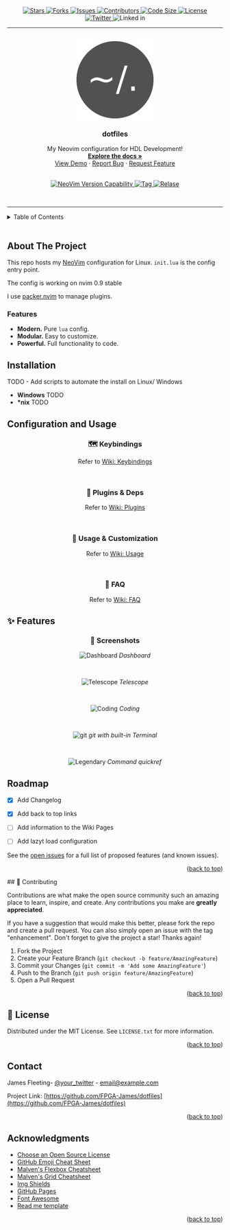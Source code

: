 <!-- Improved compatibility of back to top link: See: https://github.com/FPGA-James/dotfiles/pull/73 -->
<a name="readme-top"></a>
<!--
*** Thanks for checking out the dotfiles. If you have a suggestion
*** that would make this better, please fork the repo and create a pull request
*** or simply open an issue with the tag "enhancement".
*** Don't forget to give the project a star!
*** Thanks again! Now go create something AMAZING! :D
-->

<!-- PROJECT SHIELDS -->
<!--
*** I'm using markdown "reference style" links for readability.
*** Reference links are enclosed in brackets [ ] instead of parentheses ( ).
*** See the bottom of this document for the declaration of the reference variables
*** for contributors-url, forks-url, etc. This is an optional, concise syntax you may use.
*** https://www.markdownguide.org/basic-syntax/#reference-style-links
-->
<!---
[![Stars][stars-shield]][stars-url]
[![Forks][Forks-shield]][Forks-url]
[![Issues][issues-shield]][issues-url]
[![Contributions][contributors-shield]][contributors-url]
![Size][stars-shield]
[![License][license-shield]][license-url]
<br> 
[![LinkedIn][linkedin-shield]][linkedin-url]
[![Twitter][twitter_logo]][twitter_url]
-->
<p align="center">
    <a href="https://github.com/FPGA-James/dotfiles/stargazers">
    <img
        alt="Stars"
        src="https://img.shields.io/github/stars/FPGA-James/dotfiles?colorA=363A4F&colorB=B7BDF8&logo=adafruit&logoColor=D9E0EE&style=for-the-badge">
    </a>
    <a href="https://github.com/FPGA-James/dotfiles/network/members">
     <img
        alt="Forks"
        src="https://img.shields.io/github/forks/FPGA-James/dotfiles?colorA=363A4F&colorB=DDB6F2&logo=gitlfs&logoColor=D9E0EE&style=for-the-badge">
    </a>
    <a href="https://github.com/FPGA-James/dotfiles/issues">
    <img
        alt="Issues"
        src="https://img.shields.io/github/issues-raw/FPGA-James/dotfiles?colorA=363A4f&colorB=F5A97F&logo=github&logoColor=D9E0EE&style=for-the-badge">
    </a>
    <a href="https://github.com/FPGA-James/dotfiles/graphs/contributors">
    <img
        alt="Contributors"
        src="https://img.shields.io/github/contributors/FPGA-James/dotfiles?colorA=363A4F&colorB=B5E8E0&logo=git&logoColor=D9E0EE&style=for-the-badge">
    </a>
    <a href="https://github.com/FPGA-James/dotfiles">
    <img
        alt="Code Size"
        src="https://img.shields.io/github/languages/code-size/FPGA-James/dotfiles?colorA=363A4F&colorB=B7BDF8&logo=adafruit&logoColor=D9E0EE&style=for-the-badge">
    </a>
    <a href="https://github.com/FPGA-James/dotfiles/blob/main/LICENSE.txt">
    <img
        alt="License"
        src="https://img.shields.io/github/license/FPGA-James/dotfiles?logo=gitlfs&logoColor=D9E0EE&style=for-the-badge">
    <br>
    <a href="https://twitter.com/FpgaJ">
    <img
        alt="Twitter"
        src="https://img.shields.io/twitter/url?color=F5A97F&label=%40FPGA-James&logo=twitter&logoColor=F5A97F&style=for-the-badge&url=https%3A%2F%2Ftwitter.com%2FFpgaJ">
    </a>
    <a>
    <img
        alt="Linked in"
        src="https://img.shields.io/twitter/url?color=B5E8E0&label=FPGA-James&logo=Linkedin&logoColor=B5E8E0&style=for-the-badge&url=https%3A%2F%2Fwww.linkedin.com%2Fin%2Fjames-fleeting-8a2b4b76%2F">
    </a>
</p>

_____

<!-- PROJECT LOGO -->
<br />
<div align="center">
  <a href="https://github.com/FPGA-James/dotfiles/tree/main/nvim">
    <img src="https://github.com/FPGA-James/dotfiles/blob/main/images/dotfiles.png" alt="Logo" width="180" height="180">
  </a>

  <h3 align="center">dotfiles</h3>

  <p align="center">
    My Neovim configuration for HDL Development!
    <br />
    <a href="https://github.com/FPGA-James/dotfiles"><strong>Explore the docs »</strong></a>
    <br />
    <a href="https://github.com/FPGA-James/dotfiles">View Demo</a>
    ·
    <a href="https://github.com/FPGA-James/dotfiles/issues">Report Bug</a>
    ·
    <a href="https://github.com/FPGA-James/dotfiles/issues">Request Feature</a>
  </p>
</div>


<p align="center">
    <br>
    <a href="https://github.com/neovim/neovim/releases/tag/stable">
    <img
        alt="NeoVim Version Capability"
        src="https://img.shields.io/badge/Supports%20Nvim-v0.9-A6D895?style=plastic&colorA=363A4F&logo=neovim&logoColor=D9E0EE">
    </a>
    <a href="https://github.com/FPGA-James/dotfiles/tags">
    <img
        alt="Tag"
        src="https://img.shields.io/github/v/tag/FPGA-James/dotfiles?color=A6D895&logo=git&logoColor=A6D895&style=plastic">
    </a>
    <a href="https://github.com/FPGA-James/dotfiles/releases">
    <img
        alt="Relase"
        src="https://img.shields.io/github/v/release/FPGA-James/dotfiles?include_prereleases&style=plastic">
    </a>
</p>
<br>


___

<!-- TABLE OF CONTENTS -->
<details>
  <summary>Table of Contents</summary>
  <ol>
    <li>
      <a href="#about-the-project">About The Project</a>
        <ul>
        <li><a href="#features">Features</a></li>
        <li><a href="#installation">Installation</a></li>
      </ul>
    </li>
    <li>
      <a href="#configuration-and-Usage">Configuration and Usage</a>
    </li>
    <li><a href="#usage">Usage</a></li>
    <li><a href="#roadmap">Roadmap</a></li>
    <li><a href="#contributing">Contributing</a></li>
    <li><a href="#license">License</a></li>
    <li><a href="#contact">Contact</a></li>
    <li><a href="#acknowledgments">Acknowledgments</a></li>
  </ol>
</details>

<br>

## About The Project

This repo hosts my [NeoVim](https://neovim.io/) configuration for Linux. `init.lua` is the config entry point.

The config is working on nvim 0.9 stable

I use [packer.nvim](https://github.com/wbthomason/packer.nvim) to manage plugins.

### Features
- **Modern.** Pure `lua` config.
- **Modular.** Easy to customize.
- **Powerful.** Full functionality to code.

## Installation
TODO - Add scripts to automate the install on Linux/ Windows

- **Windows** TODO
- **\*nix** TODO

## Configuration and Usage

<h3 align="center">
    🗺️ Keybindings
</h3>
<p align="center">Refer to <a href="https://github.com/FPGA-James/dotfiles/wiki/Keymaps" rel="nofollow">Wiki: Keybindings</a></p>
<br>

<h3 align="center">
    🔌 Plugins & Deps
</h3>
<p align="center">Refer to <a href="https://github.com/FPGA-James/dotfiles/wiki/Plugins" rel="nofollow">Wiki: Plugins</a></p>
<br>

<h3 align="center">
    🔧 Usage & Customization
</h3>
<p align="center">Refer to <a href="https://github.com/FPGA-James/dotfiles/issues"
rel="nofollow">Wiki: Usage</a></p>
<br>

<h3 align="center">
    🤔 FAQ
</h3>
<p align="center">Refer to <a href="https://github.com/FPGA-James/dotfiles/wiki/Issues" rel="nofollow">Wiki: FAQ</a></p>

## ✨ Features
<!---
<> <h3 align="center">
<>    ⏱️  Startup Time
<> </h3>
<>
<> <p align="center">
<>  <img src="https://raw.githubusercontent.com/FPGA-James/blog-imgs/main/startuptime.png"
<>  width = "80%"
<>  alt = "StartupTime"
<>  />
<> </p>
<>
<> <p align="center">
<>   <img src="https://raw.githubusercontent.com/FPGA-James/blog-imgs/main/vimstartup.png"
<>   width = "60%"
<>   alt = "Vim-StartupTime"
<>   />
<> </p>
<> 
<> > Tested with [rhysd/vim-startuptime](https://github.com/rhysd/vim-startuptime)
-->
<h3 align="center">
    📸 Screenshots
</h3>

<p align="center">
    <img src="https://raw.githubusercontent.com/FPGA-James/blog-imgs/main/dashboard.png" alt="Dashboard">
    <em>Dashboard</em>
</p>
<br>

<p align="center">
    <img src="https://raw.githubusercontent.com/FPGA-James/blog-imgs/main/telescope.png" alt="Telescope">
    <em>Telescope</em>
</p>
<br>

<p align="center">
    <img src="https://raw.githubusercontent.com/FPGA-James/blog-imgs/main/coding.png" alt="Coding">
    <em>Coding</em>
</p>
<br>


<p align="center">
    <img src="https://raw.githubusercontent.com/FPGA-James/blog-imgs/main/gitui.png" alt="git">
    <em>git with built-in Terminal</em>
</p>
<br>

<p align="center">
    <img src="https://raw.githubusercontent.com/FPGA-James/blog-imgs/main/legendary.png" alt="Legendary">
    <em>Command quickref</em>
</p>


<!-- ROADMAP -->
## Roadmap
- [x] Add Changelog
- [x] Add back to top links
- [ ] Add information to the Wiki Pages
- [ ] Add lazyt load configuration


See the [open issues](https://github.com/FPGA-James/dotfiles/issues) for a full list of proposed features (and known issues).

<p align="right">(<a href="#readme-top">back to top</a>)</p>
<!-- CONTRIBUTING -->
## 👐 Contributing

Contributions are what make the open source community such an amazing place to learn, inspire, and create. Any contributions you make are **greatly appreciated**.

If you have a suggestion that would make this better, please fork the repo and create a pull request. You can also simply open an issue with the tag "enhancement".
Don't forget to give the project a star! Thanks again!

1. Fork the Project
2. Create your Feature Branch (`git checkout -b feature/AmazingFeature`)
3. Commit your Changes (`git commit -m 'Add some AmazingFeature'`)
4. Push to the Branch (`git push origin feature/AmazingFeature`)
5. Open a Pull Request

<p align="right">(<a href="#readme-top">back to top</a>)</p>


<!-- LICENSE -->
## 📜 License
Distributed under the MIT License. See `LICENSE.txt` for more information.
<p align="right">(<a href="#readme-top">back to top</a>)</p>

<!-- CONTACT -->
## Contact
James Fleeting- [@your_twitter](https://twitter.com/your_username) - email@example.com

Project Link: [https://github.com/FPGA-James/dotfiles](https://github.com/FPGA-James/dotfiles)

<p align="right">(<a href="#readme-top">back to top</a>)</p>

<!-- ACKNOWLEDGMENTS -->
## Acknowledgments
* [Choose an Open Source License](https://choosealicense.com)
* [GitHub Emoji Cheat Sheet](https://www.webpagefx.com/tools/emoji-cheat-sheet)
* [Malven's Flexbox Cheatsheet](https://flexbox.malven.co/)
* [Malven's Grid Cheatsheet](https://grid.malven.co/)
* [Img Shields](https://shields.io)
* [GitHub Pages](https://pages.github.com)
* [Font Awesome](https://fontawesome.com)
* [Read me template](https://github.com/FPGA-James/dotfiles)

<p align="right">(<a href="#readme-top">back to top</a>)</p>




<!-- MARKDOWN LINKS & IMAGES -->
<!-- https://www.markdownguide.org/basic-syntax/#reference-style-links -->
[contributors-shield]: https://img.shields.io/github/contributors/FPGA-James/dotfiles?style=for-the-badge
[contributors-url]: https://github.com/FPGA-James/dotfiles/graphs/contributors

[forks-shield]: https://img.shields.io/github/forks/FPGA-James/dotfiles?style=for-the-badge
[forks-url]: https://github.com/FPGA-James/dotfiles/network/members

[stars-shield]: https://img.shields.io/github/stars/FPGA-James/dotfiles?colorA=363A4F&colorB=B7BDF8&logo=adafruit&logoColor=D9E0EE&style=for-the-badge
[stars-url]: https://github.com/FPGA-James/dotfiles/stargazers

[issues-shield]: https://img.shields.io/github/issues/FPGA-James/dotfiles?style=for-the-badge
[issues-url]: https://github.com/FPGA-James/dotfiles/issues

[license-shield]: https://img.shields.io/github/license/FPGA-James/dotfiles?colorA=363A4F&colorB=DDB6F2&logo=gitlfs&logoColor=D9E0EE&style=for-the-badge
[license-url]: https://github.com/FPGA-James/dotfiles/LICENSE.txt

[linkedin-shield]: https://img.shields.io/badge/-LinkedIn-black.svg?style=for-the-badge&logo=linkedin&colorB=555
[linkedin-url]: https://linkedin.com/in/FPGA-James


[twitter_logo]:https://img.shields.io/twitter/url?color=F5A97F&label=%40FPGA-James&logo=twitter&logoColor=F5A97F&style=for-the-badge&url=https%3A%2F%2Ftwitter.com%2FFpgaJ
[twitter_url]:https://twitter.com/FpgaJ

[size-shield]:https://img.shields.io/github/languages/code-size/FPGA-James/dotfiles?colorA=363A4F&colorB=B7BDF8&logo=adafruit&logoColor=D9E0EE&style=for-the-badge
